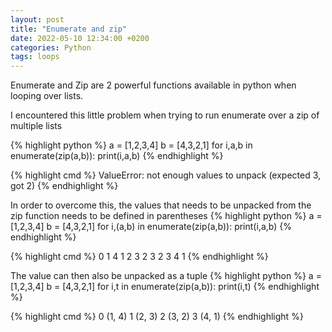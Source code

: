 ```yaml
---
layout: post
title: "Enumerate and zip"
date: 2022-05-10 12:34:00 +0200
categories: Python
tags: loops
---
```

Enumerate and Zip are 2 powerful functions available in python when looping over lists.

I encountered this little problem when trying to run enumerate over a zip of multiple lists

{% highlight python %}
a = [1,2,3,4]
b = [4,3,2,1]
for i,a,b in enumerate(zip(a,b)):
	print(i,a,b)
{% endhighlight %}

{% highlight cmd %}
ValueError: not enough values to unpack (expected 3, got 2)
{% endhighlight %}

In order to overcome this, the values that needs to be unpacked from the zip function needs to be defined in parentheses
{% highlight python %}
a = [1,2,3,4]
b = [4,3,2,1]
for i,(a,b) in enumerate(zip(a,b)):
	print(i,a,b)
{% endhighlight %}

{% highlight cmd %}
0 1 4
1 2 3
2 3 2
3 4 1
{% endhighlight %}

The value can then also be unpacked as a tuple
{% highlight python %}
a = [1,2,3,4]
b = [4,3,2,1]
for i,t in enumerate(zip(a,b)):
	print(i,t)
{% endhighlight %}

{% highlight cmd %}
0 (1, 4)
1 (2, 3)
2 (3, 2)
3 (4, 1)
{% endhighlight %}
